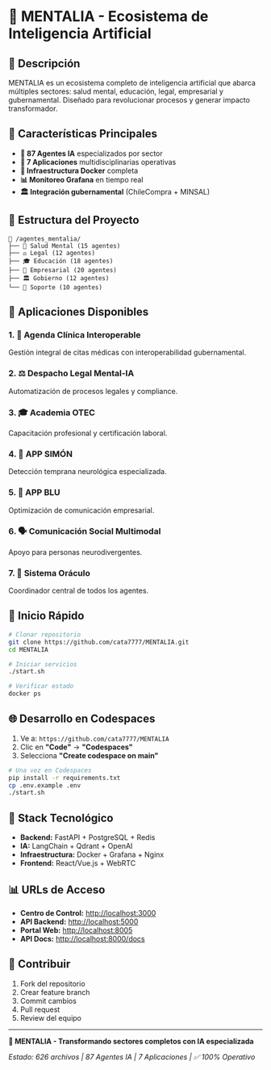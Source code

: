 # 🧠 MENTALIA - Ecosistema de Inteligencia Artificial

## 🎯 Descripción

MENTALIA es un ecosistema completo de inteligencia artificial que abarca múltiples sectores: salud mental, educación, legal, empresarial y gubernamental. Diseñado para revolucionar procesos y generar impacto transformador.

## 🚀 Características Principales

- **🤖 87 Agentes IA** especializados por sector
- **🏥 7 Aplicaciones** multidisciplinarias operativas
- **🐳 Infraestructura Docker** completa
- **📊 Monitoreo Grafana** en tiempo real
- **🏛️ Integración gubernamental** (ChileCompra + MINSAL)

## 📁 Estructura del Proyecto

```
📂 /agentes_mentalia/
├── 🏥 Salud Mental (15 agentes)
├── ⚖️ Legal (12 agentes)
├── 🎓 Educación (18 agentes)
├── 💼 Empresarial (20 agentes)
├── 🏛️ Gobierno (12 agentes)
└── 🔧 Soporte (10 agentes)
```

## 🏥 Aplicaciones Disponibles

### 1. 📅 Agenda Clínica Interoperable
Gestión integral de citas médicas con interoperabilidad gubernamental.

### 2. ⚖️ Despacho Legal Mental-IA
Automatización de procesos legales y compliance.

### 3. 🎓 Academia OTEC
Capacitación profesional y certificación laboral.

### 4. 📱 APP SIMÓN
Detección temprana neurológica especializada.

### 5. 💼 APP BLU
Optimización de comunicación empresarial.

### 6. 🗣️ Comunicación Social Multimodal
Apoyo para personas neurodivergentes.

### 7. 🔮 Sistema Oráculo
Coordinador central de todos los agentes.

## 🚀 Inicio Rápido

```bash
# Clonar repositorio
git clone https://github.com/cata7777/MENTALIA.git
cd MENTALIA

# Iniciar servicios
./start.sh

# Verificar estado
docker ps
```

## 🌐 Desarrollo en Codespaces

1. Ve a: `https://github.com/cata7777/MENTALIA`
2. Clic en **"Code"** → **"Codespaces"**
3. Selecciona **"Create codespace on main"**

```bash
# Una vez en Codespaces
pip install -r requirements.txt
cp .env.example .env
./start.sh
```

## 🔧 Stack Tecnológico

- **Backend:** FastAPI + PostgreSQL + Redis
- **IA:** LangChain + Qdrant + OpenAI
- **Infraestructura:** Docker + Grafana + Nginx
- **Frontend:** React/Vue.js + WebRTC

## 📊 URLs de Acceso

- **Centro de Control:** [http://localhost:3000](http://localhost:3000)
- **API Backend:** [http://localhost:5000](http://localhost:5000)
- **Portal Web:** [http://localhost:8005](http://localhost:8005)
- **API Docs:** [http://localhost:8000/docs](http://localhost:8000/docs)

## 🤝 Contribuir

1. Fork del repositorio
2. Crear feature branch
3. Commit cambios
4. Pull request
5. Review del equipo

---

**🧠 MENTALIA - Transformando sectores completos con IA especializada**

*Estado: 626 archivos | 87 Agentes IA | 7 Aplicaciones | ✅ 100% Operativo*

